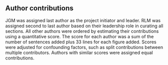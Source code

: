## Author contributions
JGM was assigned last author as the project initiator and leader. 
RLM was assigned second to last author based on their leadership role in curating all sections. 
All other authors were ordered by estimating their contributions using a quantitative score. 
The score for each author was a sum of the number of sentences added plus 33 lines for each figure added. 
Scores were adjusted for confounding factors, such as split contributions between multiple contributors. 
Authors with similar scores were assigned equal contributions. 
